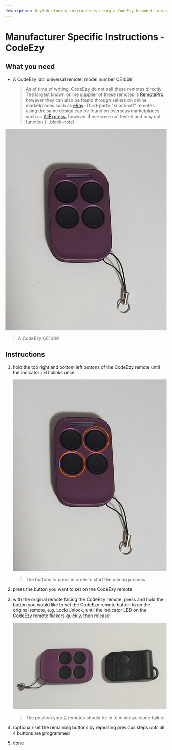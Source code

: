 ```yaml
---
description: Keyfob cloning instructions using a CodeEzy branded universal keyfob (Smartlock only)
---
```


# Manufacturer Specific Instructions - CodeEzy

## What you need
- A CodeEzy Idol universal remote, model number CE1009

    > As of time of writing, CodeEzy do not sell these remotes directly. The largest known online supplier of these remotes is [RemotePro](../../../Credits.md#wall-of-shame---information-gatekeepers-and-time-wasters), however they can also be found through sellers on online marketplaces such as [eBay](../../../Credits.md#sources). Third-party "knock-off" remotes using the same design can be found on overseas marketplaces such as [AliExpress](../../../Credits.md#sources), however these were not tested and may not function
    {: .block-note}

![CodeEzy Remote](./codeezy-remote.jpg)
> A CodeEzy CE1009

## Instructions

1. hold the top right and bottom left buttons of the CodeEzy remote until the indicator LED blinks once

    ![Pairing Buttons](./codeezy-remote-pair.jpg)

    > The buttons to press in order to start the pairing process

1. press the button you want to set on the CodeEzy remote
1. with the original remote facing the CodeEzy remote, press and hold the button you would like to set the CodeEzy remote button to on the original remote, e.g. Lock/Unlock, until the indicator LED on the CodeEzy remote flickers quickly, then release

    ![Pairing Position](./codeezy-pair-position.jpg)

    > The position your 2 remotes should be in to minimize clone failure

1. (optional) set the remaining buttons by repeating previous steps until all 4 buttons are programmed
1. done